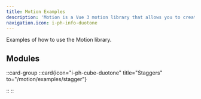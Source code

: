 ```yaml
---
title: Motion Examples
description: 'Motion is a Vue 3 motion library that allows you to create animations with ease.'
navigation.icon: i-ph-info-duotone
---
```


Examples of how to use the Motion library.

## Modules

::card-group
  ::card{icon="i-ph-cube-duotone" title="Staggers" to="/motion/examples/stagger"} 

  ::
::